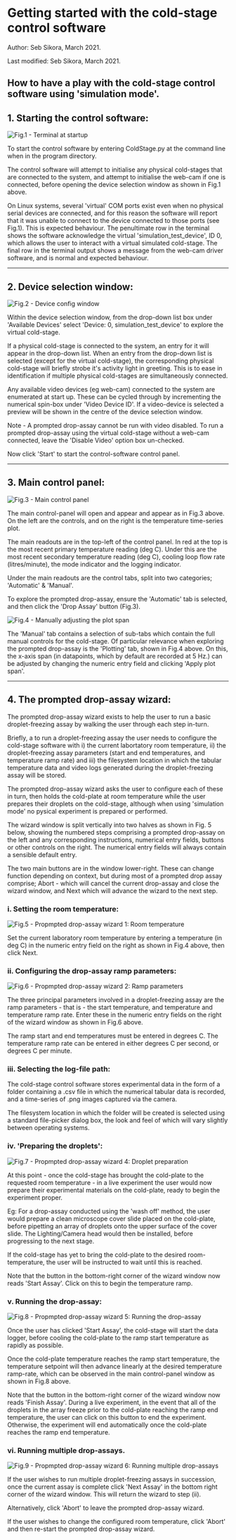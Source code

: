 # Getting started with the cold-stage control software

Author: Seb Sikora, March 2021.

Last modified:  Seb Sikora, March 2021.


## How to have a play with the cold-stage control software using 'simulation mode'.

## 1. Starting the control software:

![Fig.1 - Terminal at startup](images/1_terminal_at_startup.png "Fig.1 - Terminal at startup") 

To start the control software by entering ColdStage.py at the command line when in the program directory. 

The control software will attempt to initialise any physical cold-stages that are connected to the system, and attempt to initialise the web-cam if one is connected, before opening the device selection window as shown in Fig.1 above.

On Linux systems, several 'virtual' COM ports exist even when no physical serial devices are connected, and for this reason the software will report that it was unable to connect to the device connected to those ports (see Fig.1). This is expected behaviour. The penultimate row in the terminal shows the software acknowledge the virtual 'simulation_test_device', ID 0, which allows the user to interact with a virtual simulated cold-stage. The final row in the terminal output shows a message from the web-cam driver software, and is normal and expected behaviour.

---

## 2. Device selection window:

![Fig.2 - Device config window](images/2_device_config_window_device_selection.png "Fig.2 - Device config window")

Within the device selection window, from the drop-down list box under 'Available Devices' select 'Device: 0, simulation_test_device' to explore the virtual cold-stage.

If a physical cold-stage is connected to the system, an entry for it will appear in the drop-down list. When an entry from the drop-down list is selected (except for the virtual cold-stage), the corresponding physical cold-stage will briefly strobe it's activity light in greeting. This is to ease in identification if multiple physical cold-stages are simultaneously connected.

Any available video devices (eg web-cam) connected to the system are enumerated at start up. These can be cycled through by incrementing the numerical spin-box under 'Video Device ID'. If a video-device is selected a preview will be shown in the centre of the device selection window.

Note - A prompted drop-assay cannot be run with video disabled. To run a prompted drop-assay using the virtual cold-stage without a web-cam connected, leave the 'Disable Video' option box un-checked.

Now click 'Start' to start the control-software control panel.

---

## 3. Main control panel:

![Fig.3 - Main control panel](images/3_control_panel_main.png "Fig.3 - Main control panel")

The main control-panel will open and appear and appear as in Fig.3 above. On the left are the controls, and on the right is the temperature time-series plot.

The main readouts are in the top-left of the control panel. In red at the top is the most recent primary temperature reading (deg C). Under this are the most recent secondary temperature reading (deg C), cooling loop flow rate (litres/minute), the mode indicator and the logging indicator.

Under the main readouts are the control tabs, split into two categories; 'Automatic' & 'Manual'.

To explore the prompted drop-assay, ensure the 'Automatic' tab is selected, and then click the 'Drop Assay' button (Fig.3).

![Fig.4 - Manually adjusting the plot span](images/4_manual_control_plot_span.png "Fig.4 - Manually adjusting the plot span")

The 'Manual' tab contains a selection of sub-tabs which contain the full manual controls for the cold-stage. Of particular relevance when exploring the prompted drop-assay is the 'Plotting' tab, shown in Fig.4 above. On this, the x-axis span (in datapoints, which by default are recorded at 5 Hz.) can be adjusted by changing the numeric entry field and clicking 'Apply plot span'.

---

## 4. The prompted drop-assay wizard:

The prompted drop-assay wizard exists to help the user to run a basic droplet-freezing assay by walking the user through each step in-turn. 

Briefly, a to run a droplet-freezing assay the user needs to configure the cold-stage software with i) the current labortatory room temperature, ii) the droplet-freezing assay parameters (start and end temperatures, and temperature ramp rate) and iii) the filesystem location in which the tabular temperature data and video logs generated during the droplet-freezing assay will be stored. 

The prompted drop-assay wizard asks the user to configure each of these in turn, then holds the cold-plate at room temperature while the user prepares their droplets on the cold-stage, although when using 'simulation mode' no pysical experiment is prepared or performed.

The wizard window is split vertically into two halves as shown in Fig. 5 below, showing the numbered steps comprising a prompted drop-assay on the left and any corresponding instructions, numerical entry fields, buttons or other controls on the right. The numerical entry fields will always contain a sensible default entry.

The two main buttons are in the window lower-right. These can change function depending on context, but during most of a prompted drop assay comprise; Abort - which will cancel the current drop-assay and close the wizard window, and Next which will advance the wizard to the next step.

### i. Setting the room temperature:

![Fig.5 - Propmpted drop-assay wizard 1: Room temperature](images/5_drop_assay_wizard_1.png "Fig.5 - Propmpted drop-assay wizard 1: Room temperature")

Set the current laboratory room temperature by entering a temperature (in deg C) in the numeric entry field on the right as shown in Fig.4 above, then click Next.

### ii. Configuring the drop-assay ramp parameters:

![Fig.6 - Propmpted drop-assay wizard 2: Ramp parameters](images/6_drop_assay_wizard_2.png "Fig.6 - Propmpted drop-assay wizard 2: Ramp parameters")

The three principal parameters involved in a droplet-freezing assay are the ramp parameters - that is - the start temperature, and temperature and temperature ramp rate. Enter these in the numeric entry fields on the right of the wizard window as shown in Fig.6 above.

The ramp start and end temperatures must be entered in degrees C. The temperature ramp rate can be entered in either degrees C per second, or degrees C per minute.

### iii. Selecting the log-file path:

The cold-stage control software stores experimental data in the form of a folder containing a .csv file in which the numerical tabular data is recorded, and a time-series of .png images captured via the camera.

The filesystem location in which the folder will be created is selected using a standard file-picker dialog box, the look and feel of which will vary slightly between operating systems.

### iv. 'Preparing the droplets':

![Fig.7 - Propmpted drop-assay wizard 4: Droplet preparation](images/7_drop_assay_wizard_3.png "Fig.7 - Propmpted drop-assay wizard 4: Droplet preparation")

At this point - once the cold-stage has brought the cold-plate to the requested room temperature - in a live experiment the user would now prepare their experimental materials on the cold-plate, ready to begin the experiment proper. 

Eg: For a drop-assay conducted using the 'wash off' method, the user would prepare a clean microscope cover slide placed on the cold-plate, before pipetting an array of droplets onto the upper surface of the cover slide. The Lighting/Camera head would then be installed, before progressing to the next stage.

If the cold-stage has yet to bring the cold-plate to the desired room-temperature, the user will be instructed to wait until this is reached.

Note that the button in the bottom-right corner of the wizard window now reads 'Start Assay'. Click on this to begin the temperature ramp.

### v. Running the drop-assay:

![Fig.8 - Propmpted drop-assay wizard 5: Running the drop-assay](images/8_drop_assay_wizard_4_assay_running.png "Fig.8 - Propmpted drop-assay wizard 5: Running the drop-assay")

Once the user has clicked 'Start Assay', the cold-stage will start the data logger, before cooling the cold-plate to the ramp start temperature as rapidly as possible. 

Once the cold-plate temperature reaches the ramp start temperature, the temperature setpoint will then advance linearly at the desired temperature ramp-rate, which can be observed in the main control-panel window as shown in Fig.8 above.

Note that the button in the bottom-right corner of the wizard window now reads 'Finish Assay'. During a live experiment, in the event that all of the droplets in the array freeze prior to the cold-plate reaching the ramp end temperature, the user can click on this button to end the experiment. Otherwise, the experiment will end automatically once the cold-plate reaches the ramp end temperature.

### vi. Running multiple drop-assays.

![Fig.9 - Propmpted drop-assay wizard 6: Running multiple drop-assays](images/9_drop_assay_wizard_4_assay_complete.png "Fig.9 - Propmpted drop-assay wizard 6: Running multiple drop-assays")

If the user wishes to run multiple droplet-freezing assays in succession, once the current assay is complete click 'Next Assay' in the bottom right corner of the wizard window. This will return the wizard to step (ii). 

Alternatively, click 'Abort' to leave the prompted drop-assay wizard.

If the user wishes to change the configured room temperature, click 'Abort' and then re-start the prompted drop-assay wizard.
